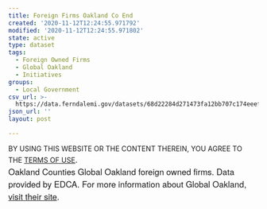 ```yaml
---
title: Foreign Firms Oakland Co End
created: '2020-11-12T12:24:55.971792'
modified: '2020-11-12T12:24:55.971802'
state: active
type: dataset
tags:
  - Foreign Owned Firms
  - Global Oakland
  - Initiatives
groups:
  - Local Government
csv_url: >-
  https://data.ferndalemi.gov/datasets/68d22284d271473fa12bb707c174eeef_2.csv?outSR=%7B%22latestWkid%22%3A4326%2C%22wkid%22%3A4326%7D
json_url: ''
layout: post

---
```

BY USING THIS WEBSITE OR THE CONTENT THEREIN, YOU AGREE TO THE <u><a href='https://www.oakgov.com/open-data-terms'>TERMS OF USE</a></u><span style='font-family: &quot;Avenir Next W01&quot;, &quot;Avenir Next W00&quot;, &quot;Avenir Next&quot;, Avenir, &quot;Helvetica Neue&quot;, Helvetica, Arial, sans-serif; font-size: 17px;'>. </span><span style='font-family: &quot;Avenir Next W01&quot;, &quot;Avenir Next W00&quot;, &quot;Avenir Next&quot;, Avenir, &quot;Helvetica Neue&quot;, Helvetica, Arial, sans-serif; font-size: 17px;'><br />Oakland Counties Global Oakland foreign owned firms. Data provided by EDCA. For more information about Global Oakland, <a href='https://www.oakgov.com/advantageoakland/International/Pages/default.aspx' target='_blank'>visit their site</a>. </span>
